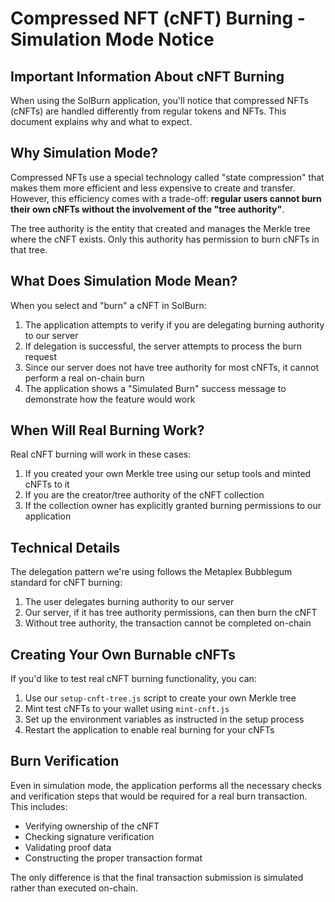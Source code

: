 # Compressed NFT (cNFT) Burning - Simulation Mode Notice

## Important Information About cNFT Burning

When using the SolBurn application, you'll notice that compressed NFTs (cNFTs) are handled differently from regular tokens and NFTs. This document explains why and what to expect.

## Why Simulation Mode?

Compressed NFTs use a special technology called "state compression" that makes them more efficient and less expensive to create and transfer. However, this efficiency comes with a trade-off: **regular users cannot burn their own cNFTs without the involvement of the "tree authority"**.

The tree authority is the entity that created and manages the Merkle tree where the cNFT exists. Only this authority has permission to burn cNFTs in that tree.

## What Does Simulation Mode Mean?

When you select and "burn" a cNFT in SolBurn:

1. The application attempts to verify if you are delegating burning authority to our server
2. If delegation is successful, the server attempts to process the burn request
3. Since our server does not have tree authority for most cNFTs, it cannot perform a real on-chain burn
4. The application shows a "Simulated Burn" success message to demonstrate how the feature would work

## When Will Real Burning Work?

Real cNFT burning will work in these cases:

1. If you created your own Merkle tree using our setup tools and minted cNFTs to it
2. If you are the creator/tree authority of the cNFT collection
3. If the collection owner has explicitly granted burning permissions to our application

## Technical Details

The delegation pattern we're using follows the Metaplex Bubblegum standard for cNFT burning:

1. The user delegates burning authority to our server
2. Our server, if it has tree authority permissions, can then burn the cNFT
3. Without tree authority, the transaction cannot be completed on-chain

## Creating Your Own Burnable cNFTs

If you'd like to test real cNFT burning functionality, you can:

1. Use our `setup-cnft-tree.js` script to create your own Merkle tree
2. Mint test cNFTs to your wallet using `mint-cnft.js`
3. Set up the environment variables as instructed in the setup process
4. Restart the application to enable real burning for your cNFTs

## Burn Verification

Even in simulation mode, the application performs all the necessary checks and verification steps that would be required for a real burn transaction. This includes:

- Verifying ownership of the cNFT
- Checking signature verification
- Validating proof data
- Constructing the proper transaction format

The only difference is that the final transaction submission is simulated rather than executed on-chain.